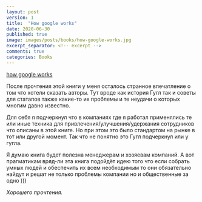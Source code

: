 ```yaml
---
layout: post
version: 1
title:  "How google works"
date: 2020-06-30
published: true
image: images/posts/books/how-google-works.jpg
excerpt_separator: <!-- excerpt -->
comments: true
categories: Books
---
```


[how google works](https://en.wikipedia.org/wiki/How_Google_Works)

После прочтения этой книги у меня осталось странное впечатление о том что хотели сказать авторы. Тут вроде как история Гугл так и советы для статапов также какие-то их проблемы и те неудачи о которых многим давно известно.
<!-- excerpt -->
Для себя я подчеркнул что в компаниях где я работал применялись те или иные техника для привлечения/улучшения/удержания сотрудников что описаны в этой книге. Но при этом это было стандартом на рынке в тот или другой момент. Так что не понятно это Гугл подчеркнул или у гугла.

Я думаю книга будет полезна менеджерам и хозяевам компаний. А вот прагматикам вряд-ли эта книга подойдёт идею того что если собрать умных людей и обеспечить их всем необходимым то они обязательно найдут и решат не только проблемы компании но и общественные за одно )))



_Хорошего прочтения._
